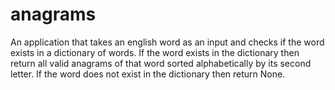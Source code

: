 # anagrams
An application that takes an english word as an input and checks if the word exists in a dictionary of words. If the word exists in the dictionary then return all valid anagrams of that word sorted alphabetically by its second letter. If the word does not exist in the dictionary then return None. 
